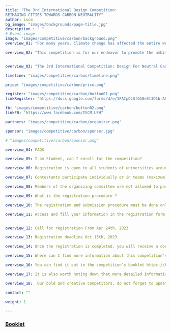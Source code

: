 ```yaml
---
title: "The 3rd International Design Competition: 
REIMAGING CITIES TOWARDS CARBON NEUTRALITY"
author: iscm
bg_image: "images/backgrounds/page-title.jpg"
description : " "
# Event image
image: "images/competitive/carbon/background.png"
overview_01: "For many years, Climate change has affected the entire world, with many negative outcomes such as the high appearance rate of extreme weather conditions, the rapidly rising sea levels, ocean acidification and loss of biodiversity. An action that is said to be efficient to minimize this negative phenomenon is to limit global warming to only 1.5 degrees Celsius - a threshold the Intergovernmental Panel for Climate Change (IPCC) suggests is safe - by the target to be carbon neutrality by mid-21st century."

overview_02: "This competition is for our endeavor to promote the ambition of turning the world towards a neutral carbon future in the architectural and urban related perspective through encouraging the participants to propose an alternative method to achieve sustainable urban initiatives. In order to accomplish this, competitors are asked to explore the possibilities of urban intervention housing, urban space, and technology implementation that can lead to positive carbon changes on a larger scale. Participants are free to either extend these existing and transform them or propose a new design on a selected site."


overview_03: "The 3rd International Competition: Design For Neutral Carbon Future - launched by UEH University and People’s Committee of Vung Tau City in partnership with many co-organizers (Handong Global University, Politecnico di Milano, Trieste University, University of Melbourne, University of Seoul, Citilinks, UNICITI, OMGEVING, Thammasat University, Ku Leuven University, The Boston Architectural College, Dayananda Sagar College of Architecture, ASPECT Studio, Lee Kuan Yew Centre for Innovative Cities). The 2023 competition is sponsored by National Housing Organization and Handong Engineering & Construction."

timeline: "images/competitive/carbon/timeline.png"

price: "images/competitive/carbon/price.png"

register: "images/competitive/carbon/button01.png"
linkRegister: "https://docs.google.com/forms/d/e/1FAIpQLSfG10e3t3D1b-AHRcVwfcbESo2WCi4G6WfJoHJIwjWbd_tVmg/viewform"

fb: "images/competitive/carbon/button02.png"
linkFB: "https://www.facebook.com/ISCM.UEH"

partners: "images/competitive/carbon/organizer.png"

sponsor: "images/competitive/carbon/sponser.jpg"

# "images/competitive/carbon/sponsor.png"

overview_04: FAQS

overview_05: I am Student, can I enroll for the competition?

overview_06: Registration is open to all students of universities around the world; 

overview_07: Contestants participate individually or in teams (maximum 3 people/team). 

overview_08: Members of the organizing committee are not allowed to participate in the competition.

overview_09: What is the registration procedure ?

overview_10: The registration and submission procedure must be done online by only the group leader

overview_11: Access and fill your information in the registration form of “Reimagining Cities Towards Carbon Naturality” competition https://bit.ly/comp23register ;


overview_12: Call for registration From Apr 24th, 2023

overview_13: Registration deadline Oct 15th, 2023

overview_14: Once the registration is completed, you will receive a confirmation email with the “Identity code” and the link to download the competition brief and guideline. 

overview_15: Where can I find more information about this competition’s challenge ?

overview_16: You can find it out in the competition’s booklet https://bit.ly/ISCM_BroComp2023 

overview_17: It is also worth noting down that more detailed information about the challenge, competition data as well as the chosen site in Vung Tau city will be delivered to you after successful registration.

overview_18:  Our bold and creative competitors, do not forget to update news about our 3rd International Design Competition Reimagining Cities towards Carbon Neutrality through ISCM’s Facebook page.

contact: "" 

weight: 1

---
```



### [Booklet](https://drive.google.com/file/d/1tepmI59FPfrtMU9kdStOSLMqhlk7NHkX/view?usp=sharing)

